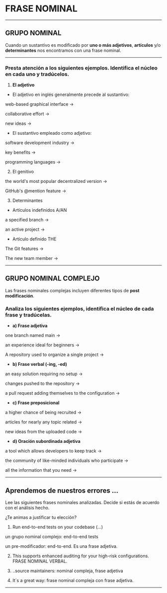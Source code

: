 # FRASE NOMINAL

---

## GRUPO NOMINAL

Cuando un sustantivo es modificado por **uno o más adjetivos**, **artículos** y/o **determinantes** nos encontramos con una frase nominal.

---

### Presta atención a los siguientes ejemplos. Identifica el núcleo en cada uno y tradúcelos.

1. **El adjetivo**

- El adjetivo en inglés generalmente precede al sustantivo:

web-based graphical interface  ->

collaborative effort  ->

new ideas  ->

- El sustantivo empleado como adjetivo:

software development industry  ->

key benefits  ->

programming languages ->


2. El genitivo

the world's most popular decentralized version  ->

GitHub's @mention feature  ->

3. Determinantes

- Artículos indefinidos A/AN

a specified branch ->

an active project ->

- Artículo definido THE

The Git features  ->

The new team member ->

---

## GRUPO NOMINAL COMPLEJO

Las frases nominales complejas incluyen diferentes tipos de **post modificación**.

### Analiza los siguientes ejemplos, identifica el núcleo de cada frase y tradúcelas.


- **a) Frase adjetiva**

one branch named main ->

an experience ideal for beginners ->

A repository used to organize a single project ->


- **b) Frase verbal (-ing, -ed)**

an easy solution requiring no setup ->

changes pushed to the repository ->

a pull request adding themselves to the configuration ->

- **c) Frase preposicional**

a higher chance of being recruited ->

articles for nearly any topic related ->

new ideas from the uploaded code ->

- **d) Oración subordinada adjetiva**

a tool which allows developers to keep track -> 


the community of like-minded individuals who participate ->

all the information that you need ->


---

## Aprendemos de nuestros errores …

Lee las siguientes frases nominales analizadas. Decide si estás de acuerdo con el análisis hecho.

¿Te animas a justificar tu elección?


1. Run end-to-end tests on your codebase (...)

un grupo nominal complejo: end-to-end tests

un pre-modificador: end-to-end. Es una frase adjetiva.




2. This supports enhanced auditing for your high-risk configurations. FRASE NOMINAL VERBAL.



3. ..source maintainers: nominal compleja, frase adjetiva



4. It´s a great way: frase nominal compleja con frase adjetiva.


---
